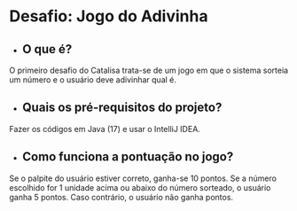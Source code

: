 # Desafio: Jogo do Adivinha

* ## O que é?
 O primeiro desafio do Catalisa trata-se de um jogo em que o sistema sorteia um número e o usuário deve adivinhar qual é.

* ## Quais os pré-requisitos do projeto?
Fazer os códigos em Java (17) e usar o IntelliJ IDEA.

* ## Como funciona a pontuação no jogo?
Se o palpite do usuário estiver correto, ganha-se 10 pontos. Se a número escolhido for 1 unidade acima ou abaixo do 
número sorteado, o usuário ganha 5 pontos. Caso contrário, o usuário não ganha pontos.